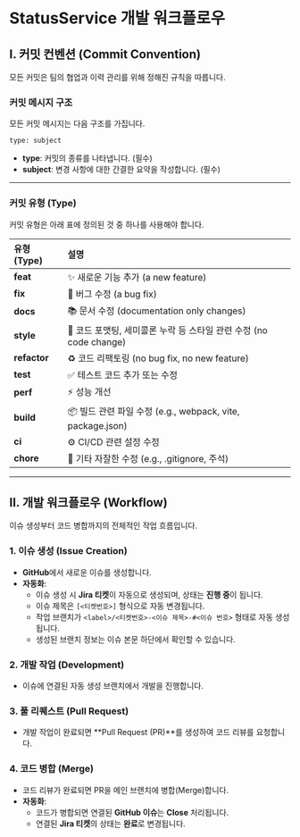 # StatusService 개발 워크플로우

## Ⅰ. 커밋 컨벤션 (Commit Convention)

모든 커밋은 팀의 협업과 이력 관리를 위해 정해진 규칙을 따릅니다.

### 커밋 메시지 구조

모든 커밋 메시지는 다음 구조를 가집니다.

```
type: subject
```

- **type**: 커밋의 종류를 나타냅니다. (필수)
- **subject**: 변경 사항에 대한 간결한 요약을 작성합니다. (필수)

---

### 커밋 유형 (Type)

커밋 유형은 아래 표에 정의된 것 중 하나를 사용해야 합니다.

| 유형 (Type)  | 설명                                                               |
| :----------- | :----------------------------------------------------------------- |
| **feat**     | ✨ 새로운 기능 추가 (a new feature)                                |
| **fix**      | 🐛 버그 수정 (a bug fix)                                           |
| **docs**     | 📚 문서 수정 (documentation only changes)                          |
| **style**    | 💎 코드 포맷팅, 세미콜론 누락 등 스타일 관련 수정 (no code change) |
| **refactor** | ♻️ 코드 리팩토링 (no bug fix, no new feature)                      |
| **test**     | ✅ 테스트 코드 추가 또는 수정                                      |
| **perf**     | ⚡️ 성능 개선                                                      |
| **build**    | 📦 빌드 관련 파일 수정 (e.g., webpack, vite, package.json)         |
| **ci**       | ⚙️ CI/CD 관련 설정 수정                                            |
| **chore**    | 🧹 기타 자잘한 수정 (e.g., .gitignore, 주석)                       |

---

## Ⅱ. 개발 워크플로우 (Workflow)

이슈 생성부터 코드 병합까지의 전체적인 작업 흐름입니다.

### **1. 이슈 생성 (Issue Creation)**

- **GitHub**에서 새로운 이슈를 생성합니다.
- **자동화**:
  - 이슈 생성 시 **Jira 티켓**이 자동으로 생성되며, 상태는 **진행 중**이 됩니다.
  - 이슈 제목은 `[<티켓번호>]` 형식으로 자동 변경됩니다.
  - 작업 브랜치가 `<label>/<티켓번호>-<이슈 제목>-#<이슈 번호>` 형태로 자동 생성됩니다.
  - 생성된 브랜치 정보는 이슈 본문 하단에서 확인할 수 있습니다.

### **2. 개발 작업 (Development)**

- 이슈에 연결된 자동 생성 브랜치에서 개발을 진행합니다.

### **3. 풀 리퀘스트 (Pull Request)**

- 개발 작업이 완료되면 **Pull Request (PR)**를 생성하여 코드 리뷰를 요청합니다.

### **4. 코드 병합 (Merge)**

- 코드 리뷰가 완료되면 PR을 메인 브랜치에 병합(Merge)합니다.
- **자동화**:
  - 코드가 병합되면 연결된 **GitHub 이슈**는 **Close** 처리됩니다.
  - 연결된 **Jira 티켓**의 상태는 **완료**로 변경됩니다.
